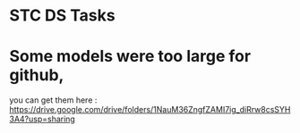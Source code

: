# STC DS Tasks
# Some models were too large for github,
you can get them here : https://drive.google.com/drive/folders/1NauM36ZngfZAMI7ig_diRrw8csSYH3A4?usp=sharing
